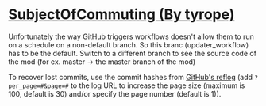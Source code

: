 # [SubjectOfCommuting (By tyrope)](https://github.com/tyrope/SubjectOfCommuting)

Unfortunately the way GitHub triggers workflows doesn't allow them to run on a schedule on a non-default branch. So this branc (updater_workflow) has to be the default. Switch to a different branch to see the source code of the mod (for ex. master -> the master branch of the mod)

To recover lost commits, use the commit hashes from [GitHub's reflog](https://api.github.com/repos/KtaneModules/SubjectOfCommuting-tyrope/events) (add `?per_page=#&page=#` to the log URL to increase the page size (maximum is 100, default is 30) and/or specify the page number (default is 1)).
